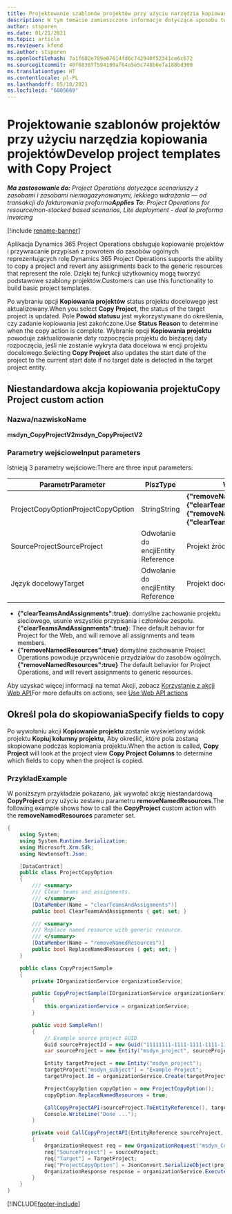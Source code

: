 ```yaml
---
title: Projektowanie szablonów projektów przy użyciu narzędzia kopiowania projektów
description: W tym temacie zamieszczono informacje dotyczące sposobu tworzenia szablonów projektów przy użyciu niestandardowej akcji kopiowania projektów.
author: stsporen
ms.date: 01/21/2021
ms.topic: article
ms.reviewer: kfend
ms.author: stsporen
ms.openlocfilehash: 7a1f602e789e07014fd6c742940f52341ce6c672
ms.sourcegitcommit: 40f68387f594180af64a5e5c748b6efa188bd300
ms.translationtype: HT
ms.contentlocale: pl-PL
ms.lasthandoff: 05/10/2021
ms.locfileid: "6005669"
---
```

# <a name="develop-project-templates-with-copy-project"></a><span data-ttu-id="c0a77-103">Projektowanie szablonów projektów przy użyciu narzędzia kopiowania projektów</span><span class="sxs-lookup"><span data-stu-id="c0a77-103">Develop project templates with Copy Project</span></span>

<span data-ttu-id="c0a77-104">_**Ma zastosowanie do:** Project Operations dotyczące scenariuszy z zasobami i zasobami niemagazynowanymi, lekkiego wdrażania — od transakcji do fakturowania proforma_</span><span class="sxs-lookup"><span data-stu-id="c0a77-104">_**Applies To:** Project Operations for resource/non-stocked based scenarios, Lite deployment - deal to proforma invoicing_</span></span>

[!include [rename-banner](~/includes/cc-data-platform-banner.md)]

<span data-ttu-id="c0a77-105">Aplikacja Dynamics 365 Project Operations obsługuje kopiowanie projektów i przywracanie przypisań z powrotem do zasobów ogólnych reprezentujących rolę.</span><span class="sxs-lookup"><span data-stu-id="c0a77-105">Dynamics 365 Project Operations supports the ability to copy a project and revert any assignments back to the generic resources that represent the role.</span></span> <span data-ttu-id="c0a77-106">Dzięki tej funkcji użytkownicy mogą tworzyć podstawowe szablony projektów.</span><span class="sxs-lookup"><span data-stu-id="c0a77-106">Customers can use this functionality to build basic project templates.</span></span>

<span data-ttu-id="c0a77-107">Po wybraniu opcji **Kopiowania projektów** status projektu docelowego jest aktualizowany.</span><span class="sxs-lookup"><span data-stu-id="c0a77-107">When you select **Copy Project**, the status of the target project is updated.</span></span> <span data-ttu-id="c0a77-108">Pole **Powód statusu** jest wykorzystywane do określenia, czy zadanie kopiowania jest zakończone.</span><span class="sxs-lookup"><span data-stu-id="c0a77-108">Use **Status Reason** to determine when the copy action is complete.</span></span> <span data-ttu-id="c0a77-109">Wybranie opcji **Kopiowania projektu** powoduje zaktualizowanie daty rozpoczęcia projektu do bieżącej daty rozpoczęcia, jeśli nie zostanie wykryta data docelowa w encji projektu docelowego.</span><span class="sxs-lookup"><span data-stu-id="c0a77-109">Selecting **Copy Project** also updates the start date of the project to the current start date if no target date is detected in the target project entity.</span></span>

## <a name="copy-project-custom-action"></a><span data-ttu-id="c0a77-110">Niestandardowa akcja kopiowania projektu</span><span class="sxs-lookup"><span data-stu-id="c0a77-110">Copy Project custom action</span></span> 

### <a name="name"></a><span data-ttu-id="c0a77-111">Nazwa/nazwisko</span><span class="sxs-lookup"><span data-stu-id="c0a77-111">Name</span></span> 

<span data-ttu-id="c0a77-112">**msdyn_CopyProjectV2**</span><span class="sxs-lookup"><span data-stu-id="c0a77-112">**msdyn_CopyProjectV2**</span></span>

### <a name="input-parameters"></a><span data-ttu-id="c0a77-113">Parametry wejściowe</span><span class="sxs-lookup"><span data-stu-id="c0a77-113">Input parameters</span></span>
<span data-ttu-id="c0a77-114">Istnieją 3 parametry wejściowe:</span><span class="sxs-lookup"><span data-stu-id="c0a77-114">There are three input parameters:</span></span>

| <span data-ttu-id="c0a77-115">Parametr</span><span class="sxs-lookup"><span data-stu-id="c0a77-115">Parameter</span></span>          | <span data-ttu-id="c0a77-116">Pisz</span><span class="sxs-lookup"><span data-stu-id="c0a77-116">Type</span></span>   | <span data-ttu-id="c0a77-117">Wartości</span><span class="sxs-lookup"><span data-stu-id="c0a77-117">Values</span></span>                                                   | 
|--------------------|--------|----------------------------------------------------------|
| <span data-ttu-id="c0a77-118">ProjectCopyOption</span><span class="sxs-lookup"><span data-stu-id="c0a77-118">ProjectCopyOption</span></span>  | <span data-ttu-id="c0a77-119">String</span><span class="sxs-lookup"><span data-stu-id="c0a77-119">String</span></span> | <span data-ttu-id="c0a77-120">**{"removeNamedResources":true}** lub **{"clearTeamsAndAssignments":true}**</span><span class="sxs-lookup"><span data-stu-id="c0a77-120">**{"removeNamedResources":true}** or **{"clearTeamsAndAssignments":true}**</span></span> |
| <span data-ttu-id="c0a77-121">SourceProject</span><span class="sxs-lookup"><span data-stu-id="c0a77-121">SourceProject</span></span>      | <span data-ttu-id="c0a77-122">Odwołanie do encji</span><span class="sxs-lookup"><span data-stu-id="c0a77-122">Entity Reference</span></span> | <span data-ttu-id="c0a77-123">Projekt źródłowy</span><span class="sxs-lookup"><span data-stu-id="c0a77-123">Source Project</span></span> |
| <span data-ttu-id="c0a77-124">Język docelowy</span><span class="sxs-lookup"><span data-stu-id="c0a77-124">Target</span></span>             | <span data-ttu-id="c0a77-125">Odwołanie do encji</span><span class="sxs-lookup"><span data-stu-id="c0a77-125">Entity Reference</span></span> | <span data-ttu-id="c0a77-126">Projekt docelowy</span><span class="sxs-lookup"><span data-stu-id="c0a77-126">Target Project</span></span> |


- <span data-ttu-id="c0a77-127">**{"clearTeamsAndAssignments":true}**: domyślne zachowanie projektu sieciowego, usunie wszystkie przypisania i członków zespołu.</span><span class="sxs-lookup"><span data-stu-id="c0a77-127">**{"clearTeamsAndAssignments":true}**: Thee default behavior for Project for the Web, and will remove all assignments and team members.</span></span>
- <span data-ttu-id="c0a77-128">**{"removeNamedResources":true}** domyślne zachowanie Project Operations powoduje przywrócenie przydziałów do zasobów ogólnych.</span><span class="sxs-lookup"><span data-stu-id="c0a77-128">**{"removeNamedResources":true}** The default behavior for Project Operations, and will revert assignments to generic resources.</span></span>

<span data-ttu-id="c0a77-129">Aby uzyskać więcej informacji na temat Akcji, zobacz [Korzystanie z akcji Web API](/powerapps/developer/common-data-service/webapi/use-web-api-actions)</span><span class="sxs-lookup"><span data-stu-id="c0a77-129">For more defaults on actions, see [Use Web API actions](/powerapps/developer/common-data-service/webapi/use-web-api-actions)</span></span>

## <a name="specify-fields-to-copy"></a><span data-ttu-id="c0a77-130">Określ pola do skopiowania</span><span class="sxs-lookup"><span data-stu-id="c0a77-130">Specify fields to copy</span></span> 
<span data-ttu-id="c0a77-131">Po wywołaniu akcji **Kopiowanie projektu** zostanie wyświetlony widok projektu **Kopiuj kolumny projektu**, Aby określić, które pola zostaną skopiowane podczas kopiowania projektu.</span><span class="sxs-lookup"><span data-stu-id="c0a77-131">When the action is called, **Copy Project** will look at the project view **Copy Project Columns** to determine which fields to copy when the project is copied.</span></span>


### <a name="example"></a><span data-ttu-id="c0a77-132">Przykład</span><span class="sxs-lookup"><span data-stu-id="c0a77-132">Example</span></span>
<span data-ttu-id="c0a77-133">W poniższym przykładzie pokazano, jak wywołać akcję niestandardową **CopyProject** przy użyciu zestawu parametru **removeNamedResources**.</span><span class="sxs-lookup"><span data-stu-id="c0a77-133">The following example shows how to call the **CopyProject** custom action with the **removeNamedResources** parameter set.</span></span>
```C#
{
    using System;
    using System.Runtime.Serialization;
    using Microsoft.Xrm.Sdk;
    using Newtonsoft.Json;

    [DataContract]
    public class ProjectCopyOption
    {
        /// <summary>
        /// Clear teams and assignments.
        /// </summary>
        [DataMember(Name = "clearTeamsAndAssignments")]
        public bool ClearTeamsAndAssignments { get; set; }

        /// <summary>
        /// Replace named resource with generic resource.
        /// </summary>
        [DataMember(Name = "removeNamedResources")]
        public bool ReplaceNamedResources { get; set; }
    }

    public class CopyProjectSample
    {
        private IOrganizationService organizationService;

        public CopyProjectSample(IOrganizationService organizationService)
        {
            this.organizationService = organizationService;
        }

        public void SampleRun()
        {
            // Example source project GUID
            Guid sourceProjectId = new Guid("11111111-1111-1111-1111-111111111111");
            var sourceProject = new Entity("msdyn_project", sourceProjectId);

            Entity targetProject = new Entity("msdyn_project");
            targetProject["msdyn_subject"] = "Example Project";
            targetProject.Id = organizationService.Create(targetProject);

            ProjectCopyOption copyOption = new ProjectCopyOption();
            copyOption.ReplaceNamedResources = true;

            CallCopyProjectAPI(sourceProject.ToEntityReference(), targetProject.ToEntityReference(), copyOption);
            Console.WriteLine("Done ...");
        }

        private void CallCopyProjectAPI(EntityReference sourceProject, EntityReference TargetProject, ProjectCopyOption projectCopyOption)
        {
            OrganizationRequest req = new OrganizationRequest("msdyn_CopyProjectV2");
            req["SourceProject"] = sourceProject;
            req["Target"] = TargetProject;
            req["ProjectCopyOption"] = JsonConvert.SerializeObject(projectCopyOption);
            OrganizationResponse response = organizationService.Execute(req);
        }
    }
}
```


[!INCLUDE[footer-include](../includes/footer-banner.md)]
